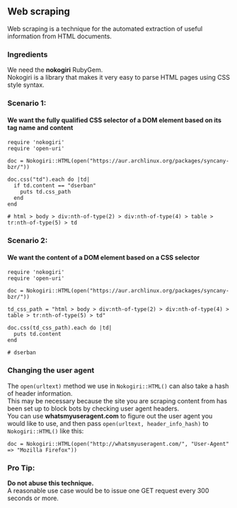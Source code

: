 ## Web scraping

Web scraping is a technique for the automated extraction of useful information from HTML documents.

### Ingredients

We need the **nokogiri** RubyGem.  
Nokogiri is a library that makes it very easy to parse HTML pages using CSS style syntax.

### Scenario 1:  
#### We want the fully qualified CSS selector of a DOM element based on its tag name and content

```
require 'nokogiri'
require 'open-uri'

doc = Nokogiri::HTML(open("https://aur.archlinux.org/packages/syncany-bzr/"))

doc.css("td").each do |td|
  if td.content == "dserban"
    puts td.css_path
  end
end

# html > body > div:nth-of-type(2) > div:nth-of-type(4) > table > tr:nth-of-type(5) > td
```

### Scenario 2:  
#### We want the content of a DOM element based on a CSS selector

```
require 'nokogiri'
require 'open-uri'

doc = Nokogiri::HTML(open("https://aur.archlinux.org/packages/syncany-bzr/"))

td_css_path = "html > body > div:nth-of-type(2) > div:nth-of-type(4) > table > tr:nth-of-type(5) > td"

doc.css(td_css_path).each do |td|
  puts td.content
end

# dserban
```

### Changing the user agent

The `open(urltext)` method we use in `Nokogiri::HTML()` can also take a hash of header information.  
This may be necessary because the site you are scraping content from has been set up to block bots by checking user agent headers.  
You can use **whatsmyuseragent.com** to figure out the user agent you would like to use, and then pass `open(urltext, header_info_hash)` to `Nokogiri::HTML()` like this:

```
doc = Nokogiri::HTML(open("http://whatsmyuseragent.com/", "User-Agent" => "Mozilla Firefox"))
```

### Pro Tip:

**Do not abuse this technique.**  
A reasonable use case would be to issue one GET request every 300 seconds or more.

